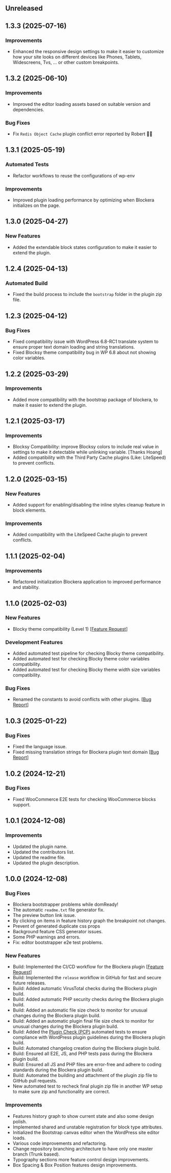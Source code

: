 ## Unreleased

## 1.3.3 (2025-07-16)

### Improvements
- Enhanced the responsive design settings to make it easier to customize how your site looks on different devices like Phones, Tablets, Widescreens, Tvs, ... or other custom breakpoints.

## 1.3.2 (2025-06-10)

### Improvements
- Improved the editor loading assets based on suitable version and dependencies.

### Bug Fixes
- Fix `Redis Object Cache` plugin conflict error reported by Robert 🙏🏼


## 1.3.1 (2025-05-19)

### Automated Tests
- Refactor workflows to reuse the configurations of wp-env

### Improvements
- Improved plugin loading performance by optimizing when Blockera initializes on the page.

## 1.3.0 (2025-04-27)

### New Features
- Added the extendable block states configuration to make it easier to extend the plugin.

## 1.2.4 (2025-04-13)

### Automated Build
- Fixed the build process to include the `bootstrap` folder in the plugin zip file.

## 1.2.3 (2025-04-12)

### Bug Fixes
- Fixed compatibility issue with WordPress 6.8-RC1 translate system to ensure proper text domain loading and string translations.
- Fixed Blocksy theme compatibility bug in WP 6.8 about not showing color variables.


## 1.2.2 (2025-03-29)

### Improvements
- Added more compatibility with the bootstrap package of blockera, to make it easier to extend the plugin.

## 1.2.1 (2025-03-17)

### Improvements
- Blocksy Compatibility: improve Blocksy colors to include real value in settings to make it detectable while unlinking variable. [Thanks Hoang]
- Added compatibility with the Third Party Cache plugins (Like: LiteSpeed) to prevent conflicts.

## 1.2.0 (2025-03-15)

### New Features
- Added support for enabling/disabling the inline styles cleanup feature in block elements.

### Improvements
- Added compatibility with the LiteSpeed Cache plugin to prevent conflicts.

## 1.1.1 (2025-02-04)

### Improvements
- Refactored initialization Blockera application to improved performance and stability.

## 1.1.0 (2025-02-03)

### New Features
- Blocky theme compatibility (Level 1) [[Feature Request](https://community.blockera.ai/feature-request-1rsjg2ck/post/blockera-compatibility-with-the-blocksy-theme-coNZ62pejloObdo)]

### Development Features
- Added automated test pipeline for checking Blocky theme compatibility.
- Added automated test for checking Blocky theme color variables compatibility.
- Added automated test for checking Blocky theme width size variables compatibility.


### Bug Fixes
- Renamed the constants to avoid conflicts with other plugins. [[Bug Report](https://community.blockera.ai/bugs-mdhyb8nc/post/warning-constant-blockera-version-already-defined-uvTMUjomFS8fELi)]

## 1.0.3 (2025-01-22)

### Bug Fixes

- Fixed the language issue.
- Fixed missing translation strings for Blockera plugin text domain [[Bug Report](https://community.blockera.ai/bugs-mdhyb8nc/post/missing-translation-string-for-blockera-iBEIfdKXdbBkpn1)]

## 1.0.2 (2024-12-21)

### Bug Fixes

- Fixed WooCommerce E2E tests for checking WooCommerce blocks support.


## 1.0.1 (2024-12-08)

### Improvements

- Updated the plugin name.
- Updated the contributors list.
- Updated the readme file.
- Updated the plugin description.

## 1.0.0 (2024-12-08)

### Bug Fixes

- Blockera bootstrapper problems while domReady!
- The automatic `readme.txt` file generator fix.
- The preview button link issue.
- By clicking on items in feature history graph the breakpoint not changes.
- Prevent of generated duplicate css props
- Background feature CSS generator issues.
- Some PHP warnings and errors.
- Fix: editor bootstrapper e2e test problems.

### New Features

- Build: Implemented the CI/CD workflow for the Blockera plugin [[Feature Request](https://community.blockera.ai/feature-request-1rsjg2ck/post/ci-cd-pipeline-for-faster-and-better-development-O0jDtppwUbpRre0)]
- Build: Implemented the `release` workflow in GitHub for fast and secure future releases.
- Build: Added automatic VirusTotal checks during the Blockera plugin build.
- Build: Added automatic PHP security checks during the Blockera plugin build.
- Build: Added an automatic file size check to monitor for unusual changes during the Blockera plugin build.
- Build: Added an automatic plugin final file size check to monitor for unusual changes during the Blockera plugin build.
- Build: Added the [Plugin Check (PCP)](https://wordpress.org/plugins/plugin-check/) automated tests to ensure compliance with WordPress plugin guidelines during the Blockera plugin build.
- Build: Automated changelog creation during the Blockera plugin build.
- Build: Ensured all E2E, JS, and PHP tests pass during the Blockera plugin build.
- Build: Ensured all JS and PHP files are error-free and adhere to coding standards during the Blockera plugin build.
- Build: Automated the building and attachment of the plugin zip file to GitHub pull requests.
- New automated test to recheck final plugin zip file in another WP setup to make sure zip and functionality are correct.



### Improvements

- Features history graph to show current state and also some design polish. 
- Implemented shared and unstable registration for block type attributes.
- Initialized the Bootstrap canvas editor when the WordPress site editor loads.
- Various code improvements and refactoring.
- Change repository branching architecture to have only one master branch (Trunk based).
- Typography sections more feature control design improvements.
- Box Spacing & Box Position features design improvements.
